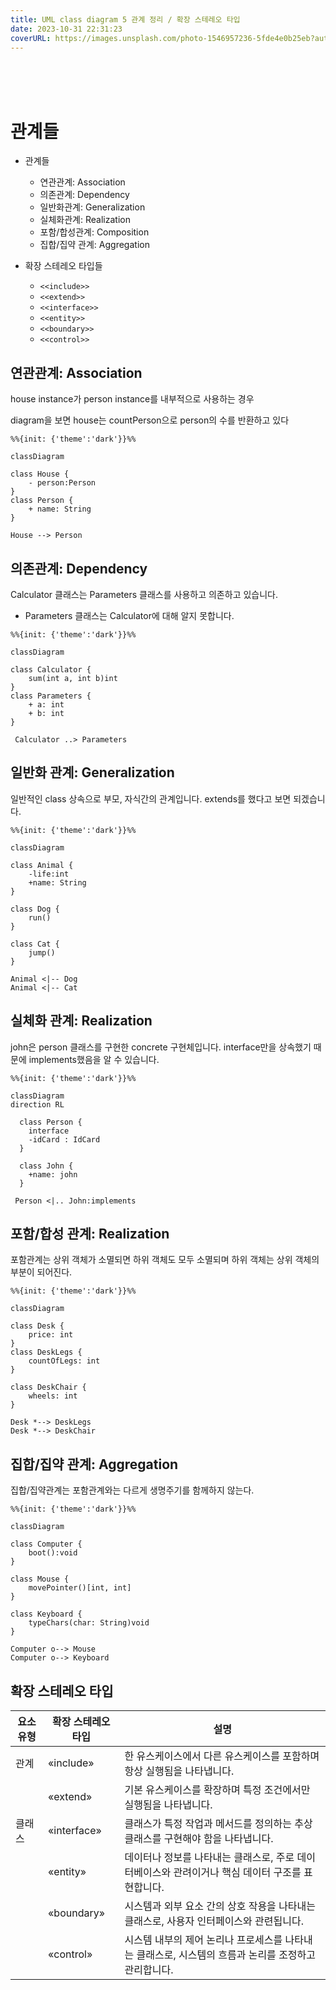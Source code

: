 ```yaml
---
title: UML class diagram 5 관계 정리 / 확장 스테레오 타입
date: 2023-10-31 22:31:23
coverURL: https://images.unsplash.com/photo-1546957236-5fde4e0b25eb?auto=format&fit=crop&q=80&w=2942&ixlib=rb-4.0.3&ixid=M3wxMjA3fDB8MHxwaG90by1wYWdlfHx8fGVufDB8fHx8fA%3D%3D
---
```

<br />
<br />
<br />

# 관계들

- 관계들
    - 연관관계: Association
    - 의존관계: Dependency
    - 일반화관계: Generalization
    - 실체화관계: Realization
    - 포함/합성관계: Composition
    - 집합/집약 관계: Aggregation

- 확장 스테레오 타입들 
    - `<<include>>`
    - `<<extend>>`
    - `<<interface>>`
    - `<<entity>>`
    - `<<boundary>>`
    - `<<control>>`


## 연관관계: Association

house instance가 person instance를 내부적으로 사용하는 경우

diagram을 보면 house는 countPerson으로 person의 수를 반환하고 있다

```mermaid
%%{init: {'theme':'dark'}}%%

classDiagram

class House {
    - person:Person
}
class Person {
    + name: String
}

House --> Person
```

## 의존관계: Dependency

Calculator 클래스는 Parameters 클래스를 사용하고
의존하고 있습니다.

- Parameters 클래스는 Calculator에 대해 알지 못합니다.


```mermaid
%%{init: {'theme':'dark'}}%%

classDiagram

class Calculator {
    sum(int a, int b)int
}
class Parameters {
    + a: int
    + b: int
}

 Calculator ..> Parameters
```

## 일반화 관계: Generalization

일반적인 class 상속으로 부모, 자식간의 관계입니다.
extends를 했다고 보면 되겠습니다.

```mermaid
%%{init: {'theme':'dark'}}%%

classDiagram

class Animal {
    -life:int
    +name: String
}

class Dog {
    run()
}

class Cat {
    jump()
}

Animal <|-- Dog
Animal <|-- Cat
```

## 실체화 관계: Realization

john은 person 클래스를 구현한 concrete 구현체입니다.
interface만을 상속했기 때문에 implements했음을 알 수 있습니다.

```mermaid
%%{init: {'theme':'dark'}}%%

classDiagram
direction RL

  class Person {
    interface
    -idCard : IdCard
  }

  class John {
    +name: john
  }

 Person <|.. John:implements
```

## 포함/합성 관계: Realization

포함관계는 상위 객체가 소멸되면 하위 객체도 모두 소멸되며
하위 객체는 상위 객체의 부분이 되어진다.


```mermaid
%%{init: {'theme':'dark'}}%%

classDiagram

class Desk {
    price: int
}
class DeskLegs {
    countOfLegs: int
}

class DeskChair {
    wheels: int
}

Desk *--> DeskLegs
Desk *--> DeskChair
```

## 집합/집약 관계: Aggregation

집합/집약관계는 포함관계와는 다르게 생명주기를 함께하지 않는다.

```mermaid
%%{init: {'theme':'dark'}}%%

classDiagram

class Computer {
    boot():void
}

class Mouse {
    movePointer()[int, int]
}

class Keyboard {
    typeChars(char: String)void
}

Computer o--> Mouse
Computer o--> Keyboard
```



## 확장 스테레오 타입

| 요소 유형         | 확장 스테레오 타입 | 설명                                          |
|-------------------|---------------------|-----------------------------------------------|
| 관계              | «include»          | 한 유스케이스에서 다른 유스케이스를 포함하며 항상 실행됨을 나타냅니다.            |
|                   | «extend»           | 기본 유스케이스를 확장하며 특정 조건에서만 실행됨을 나타냅니다.                  |
| 클래스            | «interface»        | 클래스가 특정 작업과 메서드를 정의하는 추상 클래스를 구현해야 함을 나타냅니다.   |
|                   | «entity»           | 데이터나 정보를 나타내는 클래스로, 주로 데이터베이스와 관려이거나 핵심 데이터 구조를 표현합니다. |
|                   | «boundary»         | 시스템과 외부 요소 간의 상호 작용을 나타내는 클래스로, 사용자 인터페이스와 관련됩니다.     |
|                   | «control»          | 시스템 내부의 제어 논리나 프로세스를 나타내는 클래스로, 시스템의 흐름과 논리를 조정하고 관리합니다. |

